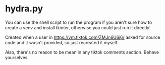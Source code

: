 # hydra.py

You can use the shell script to run the program if you aren't sure how to create a venv and install tkinter, otherwise you could just run it directly!


Created when a user in https://vm.tiktok.com/ZMJn6U6j6/ asked for source code and it wasn't provided, so just recreated it myself.

Also, there's no reason to be mean in any tiktok comments section. Behave yourselves
